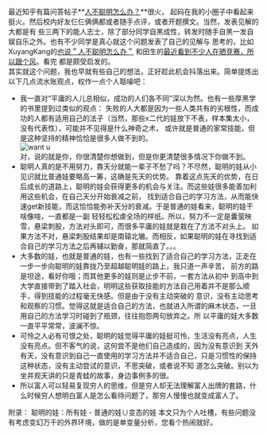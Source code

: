 最近知乎有篇问答帖子**[人不聪明怎么办？](http://www.zhihu.com/question/21107274/answer/18452037)**很火，
起码在我的小圈子中看起来挺火。然后校内好友仨仨俩俩都或者随手点评，或者开题撰文。当然，发表见解的大都是有
些三两下的能人志士，除了部分同学自黑成性，转发时随手自黑一发自娱自乐之外。也有不少同学是真心就这个问题发表了自己的见解与
思考的，比如XuyangKang的[也说＂人不聪明怎么办＂](http://blog.renren.com/blog/272119928/917161047?bfrom=01020650100&ref=hotnewsfeed&sfet=602&fin=16&fid=24122570554&ff_id=272119928&platform=0&expose_time=1384354037)
和田生的[最近看到不少人在晒竞赛，所以跟个风](http://blog.renren.com/blog/272119928/917161047?bfrom=01020650100&ref=hotnewsfeed&sfet=602&fin=16&fid=24122570554&ff_id=272119928&platform=0&expose_time=1384354037)。看完
都是颇受启发的。   
其实就这个问题，我也早就有些自己的想法，正好趁此机会抖落出来。简单提炼出以下几点流水账观点，权作一点个人聒噪吧：   
* 我一直对“平庸的人儿总相似，成功的人们各不同”深以为然。也有一些厚黑学的书里提到过类似的观点：
失败的人大都是因为一些人类共有的劣根性，而成功的人都有适用自己的法子（当然，那些x二代的娃放下不表，样本集太小，没有代表性），可能并不见得是什么神奇之术，
或许就是普通的家常技能，但是这种坚持的精神恰恰是很多人做不到的。   
![want u](http://chinese.wsj.com/photo/unclesam0106_E_20090106165336.jpg)   
对，说的就是你，你很清楚你想做到，但是你更清楚很多情况下你做不到。
* 聪明人真的是不用努力，靠天分就能一辈子不愁了吗？不尽然，聪明的娃从小见识就比普通娃要略高一筹，这确是先天的优势。
靠着这点先天的优势，在日后成长的道路上，聪明的娃会获得更多的机会与关注。而这些娃很多能善加利用这些机会，在自己天分开始衰减之前，
找到适合自己的学习方法，从而能快速get新技能，而这恰恰能弥补天分的衰减。于是普通的娃看来，聪明的娃干啥像啥，一直都是一副
轻轻松松虐全场的样纸。所以，努力不一定是囊萤映雪，悬梁刺股，方法对头即可，而很多平庸的娃就是栽在了方法不对头上。
如果方法不对，悬梁刺股结果却是南辕北辙。而相反，如果聪明的娃在寻找到适合自己的学习方法之后再辅以勤奋，那就简直了。。。
* 大多数的娃，也就是普通的娃，也有一些找到了适合自己的学习方法，正走在一步一步向聪明的娃靠拢乃至超越聪明娃的路上，我只道一声辛苦，
前方的路是坦途，看好你哦；而其他更多的娃则是止步不前，一套方法从初中
到高中到大学直接带到了踏入社会，明明这些获取技能的方法自己用着并不是那么顺手，得到技能的过程毫无快感。但是由于没有主动突破的
意识，没有主动思考和观察的习惯。觉得这就是适合自己的方法，也就进入所谓的麻木状态，一旦用自己的方法学习时碰到了瓶颈，往往抱怨两句放弃之。所
以平庸的娃大多数一直平平常常，波澜不惊。
* 可怜之人必有可恨之处，聪明的娃觉得平庸的娃挺可怜，生活没有亮点，人生没有亮点。但不客气的说，这何尝不是他们自己造成的，因为没有意识到
天外有天，没有意识到自己一直使用的学习方法并不适合自己，只是习惯性的保持这种状态，没有主动尝试的意识，不思突破，或者说不知
道怎么突破。别以为坐井观天讲的只是青蛙的故事，身边事例多的很。
* 所以富人可以轻易复现穷人的思维，但是穷人却无法理解富人出牌的套路，什么时候穷人想明白富人是怎么看待问题了，那穷人慢慢也就变成富人了。

附录：
聪明的娃：所有娃 - 普通的娃∪变态的娃
本文只为个人吐槽，有些问题没有考虑变幻万千的外界环境，做的是单变量分析，您看个热闹就好。
